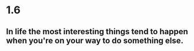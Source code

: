 # 1.6

## In life  the most interesting things tend to  happen  when  you're on  your  way  to do  something  else.